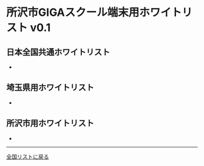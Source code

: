 # 所沢市GIGAスクール端末用ホワイトリスト v0.1

## 日本全国共通ホワイトリスト
* 

## 埼玉県用ホワイトリスト
* 

## 所沢市用ホワイトリスト
* 


---
[全国リストに戻る](https://github.com/furuhashilab/freetothemap4boe/tree/main/whitelists)
